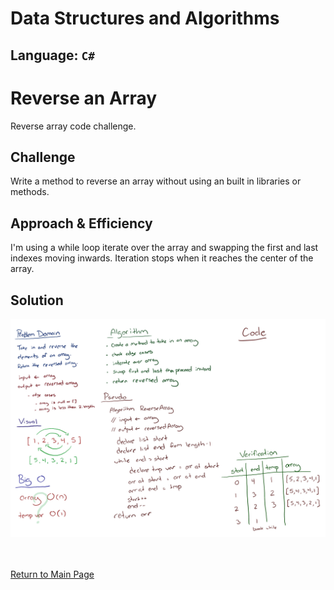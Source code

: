 # Data Structures and Algorithms
## Language: `C#`

# Reverse an Array
Reverse array code challenge.

## Challenge
Write a method to reverse an array without using an built in libraries or methods.

## Approach & Efficiency
I'm using a while loop iterate over the array and swapping the first and last indexes moving inwards.  Iteration stops when it reaches the center of the array.

## Solution
![array reverse whiteboard](./assets/array-reverse.jpg)



<br><br>
[Return to Main Page](../README.md)
